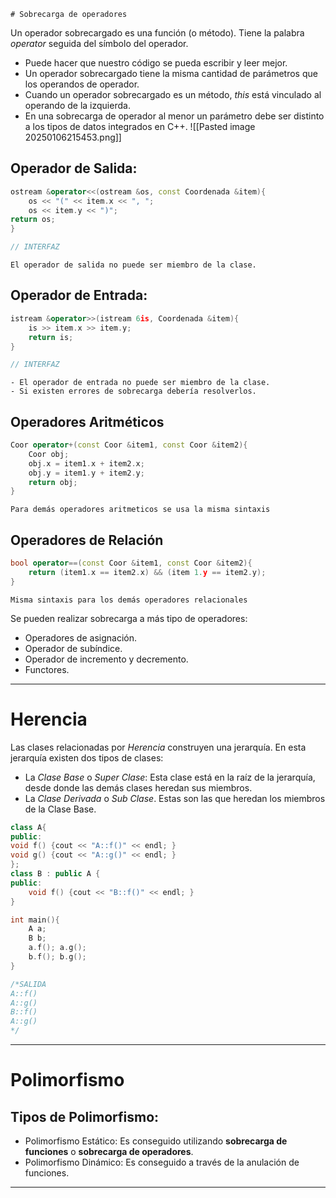 	# Sobrecarga de operadores
Un operador sobrecargado es una función (o método). Tiene la palabra  _operator_ seguida del símbolo del operador.
- Puede hacer que nuestro código se pueda escribir y leer mejor.
- Un operador sobrecargado tiene la misma cantidad de parámetros que los operandos de operador.
- Cuando un operador sobrecargado es un método, _this_ está vinculado al operando de la izquierda.
- En una sobrecarga de operador al menor un parámetro debe ser distinto a los tipos de datos integrados en C++.
![[Pasted image 20250106215453.png]]
## Operador de Salida:
```cpp
ostream &operator<<(ostream &os, const Coordenada &item){
	os << "(" << item.x << ", ";
	os << item.y << ")";
return os;
}

// INTERFAZ
```

```ad-note
El operador de salida no puede ser miembro de la clase.
```

## Operador de Entrada:
```cpp
istream &operator>>(istream 6is, Coordenada &item){
	is >> item.x >> item.y;
	return is;
}

// INTERFAZ
```

```ad-note
- El operador de entrada no puede ser miembro de la clase.
- Si existen errores de sobrecarga debería resolverlos.
```

## Operadores Aritméticos
```cpp
Coor operator+(const Coor &item1, const Coor &item2){
	Coor obj;
	obj.x = item1.x + item2.x;
	obj.y = item1.y + item2.y;
	return obj;
}
```

```ad-note
Para demás operadores aritmeticos se usa la misma sintaxis
```

## Operadores de Relación
```cpp
bool operator==(const Coor &item1, const Coor &item2){
	return (item1.x == item2.x) && (item 1.y == item2.y);
}
```
```ad-note
Misma sintaxis para los demás operadores relacionales
```

Se pueden realizar sobrecarga a más tipo de operadores:
- Operadores de asignación.
- Operador de subíndice.
- Operador de incremento y decremento.
- Functores.

---
# Herencia
Las clases relacionadas por _Herencia_ construyen una jerarquía. En esta jerarquía existen dos tipos de clases:
- La _Clase Base_ o _Super Clase_: Esta clase está en la raíz de la jerarquía, desde donde las demás clases heredan sus miembros.
- La _Clase Derivada_ o _Sub Clase_. Estas son las que heredan los miembros de la Clase Base.  

```cpp
class A{
public: 
void f() {cout << "A::f()" << endl; }
void g() {cout << "A::g()" << endl; }
};
class B : public A {
public:
	void f() {cout << "B::f()" << endl; }
}
```

```cpp
int main(){
	A a;
	B b;
	a.f(); a.g();
	b.f(); b.g();
}

/*SALIDA
A::f()
A::g()
B::f()
A::g()
*/
```

---
# Polimorfismo
## Tipos de Polimorfismo:
- Polimorfismo Estático: Es conseguido utilizando **sobrecarga de funciones** o **sobrecarga de operadores**.
- Polimorfismo Dinámico: Es conseguido a través de la anulación de funciones.


---